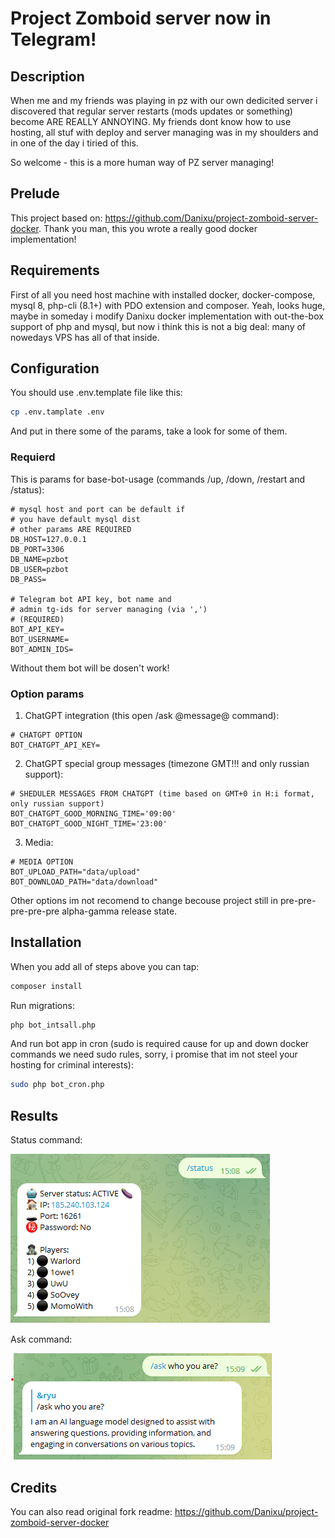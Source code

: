 # Project Zomboid server now in Telegram!

## Description

When me and my friends was playing in pz with our own dedicited server i discovered that regular server restarts (mods updates or something) become ARE REALLY ANNOYING. My friends dont know how to use hosting, all stuf with deploy and server managing was in my shoulders and in one of the day i tiried of this.

So welcome - this is a more human way of PZ server managing!

## Prelude
This project based on: https://github.com/Danixu/project-zomboid-server-docker. Thank you man, this you wrote a really good docker implementation!

## Requirements

First of all you need host machine with installed docker, docker-compose, mysql 8, php-cli (8.1+) with PDO extension and composer. Yeah, looks huge, maybe in someday i modify Danixu docker implementation with out-the-box support of php and mysql, but now i think this is not a big deal: many of nowedays VPS has all of that inside.

## Configuration

You should use .env.template file like this:

```bash
cp .env.tamplate .env
```

And put in there some of the params, take a look for some of them.

### Requierd

This is params for base-bot-usage (commands /up, /down, /restart and /status):

```env
# mysql host and port can be default if 
# you have default mysql dist
# other params ARE REQUIRED
DB_HOST=127.0.0.1   
DB_PORT=3306
DB_NAME=pzbot
DB_USER=pzbot
DB_PASS=

# Telegram bot API key, bot name and
# admin tg-ids for server managing (via ',')
# (REQUIRED)
BOT_API_KEY=
BOT_USERNAME=
BOT_ADMIN_IDS=
```

Without them bot will be dosen't work!

### Option params

1. ChatGPT integration (this open /ask @message@ command):

```env
# CHATGPT OPTION
BOT_CHATGPT_API_KEY=
```

2. ChatGPT special group messages (timezone GMT!!! and only russian support):

```env
# SHEDULER MESSAGES FROM CHATGPT (time based on GMT+0 in H:i format, only russian support)
BOT_CHATGPT_GOOD_MORNING_TIME='09:00'
BOT_CHATGPT_GOOD_NIGHT_TIME='23:00'
```

3. Media:

```env
# MEDIA OPTION
BOT_UPLOAD_PATH="data/upload"
BOT_DOWNLOAD_PATH="data/download"
```

Other options im not recomend to change becouse project still in pre-pre-pre-pre-pre alpha-gamma release state.

## Installation

When you add all of steps above you can tap:

```bash
composer install
```

Run migrations:

```bash
php bot_intsall.php
```

And run bot app in cron (sudo is required cause for up and down docker commands we need sudo rules, sorry, i promise that im not steel your hosting for criminal interests):
```bash
sudo php bot_cron.php
```

## Results

Status command:

![Status command bot response](./docs/imgs/status_command.png)

Ask command:

![Ask command bot response](./docs/imgs/ask_command.png)

## Credits

You can also read original fork readme:
https://github.com/Danixu/project-zomboid-server-docker